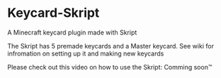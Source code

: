 # Keycard-Skript
A Minecraft keycard plugin made with Skript

The Skript has 5 premade keycards and a Master keycard.
See wiki for infromation on setting up it and making new keycards

Please check out this video on how to use the Skript: Comming soon™
